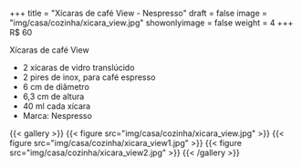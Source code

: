 +++
title = "Xícaras de café View - Nespresso"
draft = false
image = "img/casa/cozinha/xicara_view.jpg"
showonlyimage = false
weight = 4
+++
<span class="price">R$ 60</span>

<!--more-->

Xícaras de café View

- 2 xícaras de vidro translúcido
- 2 pires de inox, para café espresso
- 6 cm de diâmetro
- 6,3 cm de altura
- 40 ml cada xícara
- Marca: Nespresso


{{< gallery >}}
{{< figure src="img/casa/cozinha/xicara_view.jpg" >}}
{{< figure src="img/casa/cozinha/xicara_view1.jpg" >}}
{{< figure src="img/casa/cozinha/xicara_view2.jpg" >}}
{{< /gallery >}}
